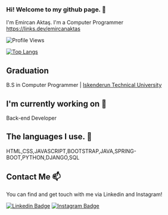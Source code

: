 ### Hi! Welcome to my github page. 👋

I'm Emircan Aktaş. I'm a Computer Programmer
https://links.dev/emircanaktas

![Profile Views](https://komarev.com/ghpvc/?username=EmircanAktas26)

[![Top Langs](https://github-readme-stats.vercel.app/api/top-langs/?username=EmircanAktas26&layout=compact)](https://github.com/EmircanAktas26/github-readme-stats)


## Graduation

B.S in Computer Programmer | [Iskenderun Technical University](https://iste.edu.tr/)

## I'm currently working on 🔭

Back-end Developer

## The languages ​​I use. 💬

HTML,CSS,JAVASCRIPT,BOOTSTRAP,JAVA,SPRING-BOOT,PYTHON,DJANGO,SQL

## Contact Me 📫

You can find and get touch with me via Linkedin and Instagram!

[![Linkedin Badge](https://img.shields.io/badge/EmircanAktas26-follow%20on%20linkedin-blue?style=for-the-badge&logo=linkedin)](https://www.linkedin.com/in/aktsemrcn/)
[![Instagram Badge](https://img.shields.io/badge/EmircanAktas26-follow%20on%20instagram-blue?style=for-the-badge&logo=instagram)](https://instagram.com/aktsemrcn/)
